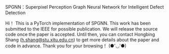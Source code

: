 SPGNN：Superpixel Perception Graph Neural Network for Intelligent Defect Detection

Hi！
This is a PyTorch implementation of SPGNN.
This work has been submitted to the IEEE for possible publication. We will release the source code once the paper is accepted.
Until then, you can contact Hongbing Shang (h.shang@stu.xjtu.edu.cn) to get more details about the paper and code in advance.
Thank you for your browsing！ (●'◡'●)
